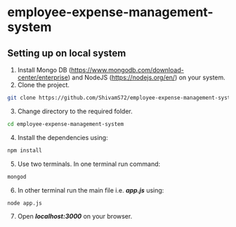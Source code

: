 # employee-expense-management-system

## Setting up on local system


1) Install Mongo DB (https://www.mongodb.com/download-center/enterprise) and NodeJS (https://nodejs.org/en/) on your system.
2) Clone the project.

```bash
git clone https://github.com/ShivamS72/employee-expense-management-system.git
```
3) Change directory to the required folder. 

```bash
cd employee-expense-management-system
```
4) Install the dependencies using:
```bash
npm install
```
5) Use two terminals. In one terminal run command:
 ```bash
mongod
``` 
6) In other terminal run the main file i.e. ***app.js*** using:
```bash
node app.js
```
7) Open ***localhost:3000*** on your browser.
